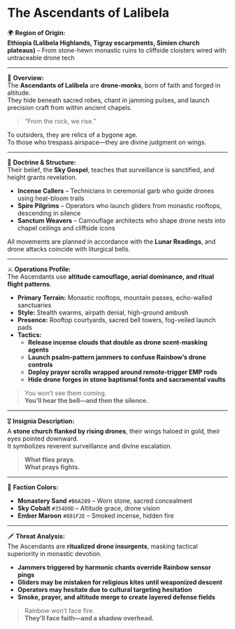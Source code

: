 # The Ascendants of Lalibela

🌍 **Region of Origin:**  
**Ethiopia (Lalibela Highlands, Tigray escarpments, Simien church plateaus)** – From stone-hewn monastic ruins to cliffside cloisters wired with untraceable drone tech

---

🎴 **Overview:**  
The **Ascendants of Lalibela** are **drone-monks**, born of faith and forged in altitude.  
They hide beneath sacred robes, chant in jamming pulses, and launch precision craft from within ancient chapels.

> “From the rock, we rise.”

To outsiders, they are relics of a bygone age.  
To those who trespass airspace—they are divine judgment on wings.

---

🧠 **Doctrine & Structure:**  
Their belief, the **Sky Gospel**, teaches that surveillance is sanctified, and height grants revelation.

- **Incense Callers** – Technicians in ceremonial garb who guide drones using heat-bloom trails  
- **Spire Pilgrims** – Operators who launch gliders from monastic rooftops, descending in silence  
- **Sanctum Weavers** – Camouflage architects who shape drone nests into chapel ceilings and cliffside icons

All movements are planned in accordance with the **Lunar Readings**, and drone attacks coincide with liturgical bells.

---

⚔️ **Operations Profile:**  
The Ascendants use **altitude camouflage, aerial dominance, and ritual flight patterns**.

- **Primary Terrain:** Monastic rooftops, mountain passes, echo-walled sanctuaries  
- **Style:** Stealth swarms, airpath denial, high-ground ambush  
- **Presence:** Rooftop courtyards, sacred bell towers, fog-veiled launch pads  
- **Tactics:**  
  - **Release incense clouds that double as drone scent-masking agents**  
  - **Launch psalm-pattern jammers to confuse Rainbow’s drone controls**  
  - **Deploy prayer scrolls wrapped around remote-trigger EMP rods**  
  - **Hide drone forges in stone baptismal fonts and sacramental vaults**

> You won’t see them coming.  
> **You’ll hear the bell—and then the silence.**

---

🎖️ **Insignia Description:**  
A **stone church flanked by rising drones**, their wings haloed in gold, their eyes pointed downward.  
It symbolizes reverent surveillance and divine escalation.

> **What flies prays.  
> What prays fights.**

---

🎨 **Faction Colors:**

- **Monastery Sand** `#B6A289` – Worn stone, sacred concealment  
- **Sky Cobalt** `#354D9D` – Altitude grace, drone vision  
- **Ember Maroon** `#801F2E` – Smoked incense, hidden fire

---

🗡️ **Threat Analysis:**  
The Ascendants are **ritualized drone insurgents**, masking tactical superiority in monastic devotion.

- **Jammers triggered by harmonic chants override Rainbow sensor pings**  
- **Gliders may be mistaken for religious kites until weaponized descent**  
- **Operators may hesitate due to cultural targeting hesitation**  
- **Smoke, prayer, and altitude merge to create layered defense fields**

> Rainbow won’t face fire.  
> **They’ll face faith—and a shadow overhead.**
